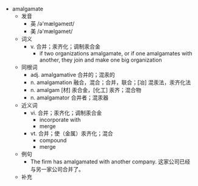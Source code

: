 - amalgamate
  - 发音
    - 英 /ə'mælgəmeɪt/
    - 美 /ə'mælɡəmet/
  - 词义
    - v. 合并；汞齐化；调制汞合金
      - if two organizations amalgamate, or if one amalgamates with another, they join and make one big organization
  - 同根词
    - adj. amalgamative 合并的；混汞的
    - n. amalgamation 融合，混合；合并，联合；[冶] 混汞法，汞齐化法
    - n. amalgam [材] 汞合金，[化工] 汞齐；混合物
    - n. amalgamator 合并者；混汞器
  - 近义词
    - vi. 合并；汞齐化；调制汞合金
      - incorporate with
      - merge
    - vt. 合并；使（金属）汞齐化；混合
      - compound
      - merge
  - 例句
    - The firm has amalgamated with another company. 这家公司已经与另一家公司合并了。
  - 补充